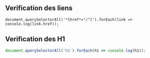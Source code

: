 ## Verification des liens 

```JS
document.querySelectorAll('*[href*="/"]').forEach(link => console.log(link.href));
```

## Verification des H1
```JavaScript
document.querySelectorAll('h1').forEach(h1 => console.log(h1));
```
